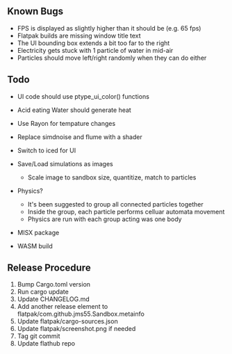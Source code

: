 ## Known Bugs
* FPS is displayed as slightly higher than it should be (e.g. 65 fps)
* Flatpak builds are missing window title text
* The UI bounding box extends a bit too far to the right
* Electricity gets stuck with 1 particle of water in mid-air
* Particles should move left/right randomly when they can do either

## Todo
* UI code should use ptype_ui_color() functions
* Acid eating Water should generate heat
* Use Rayon for tempature changes

* Replace simdnoise and flume with a shader
* Switch to iced for UI
* Save/Load simulations as images
    * Scale image to sandbox size, quantitize, match to particles
* Physics?
    * It's been suggested to group all connected particles together
    * Inside the group, each particle performs celluar automata movement
    * Physics are run with each group acting was one body
* MISX package
* WASM build

## Release Procedure
1. Bump Cargo.toml version
2. Run cargo update
3. Update CHANGELOG.md
4. Add another release element to flatpak/com.github.jms55.Sandbox.metainfo
5. Update flatpak/cargo-sources.json
6. Update flatpak/screenshot.png if needed
7. Tag git commit
8. Update flathub repo
